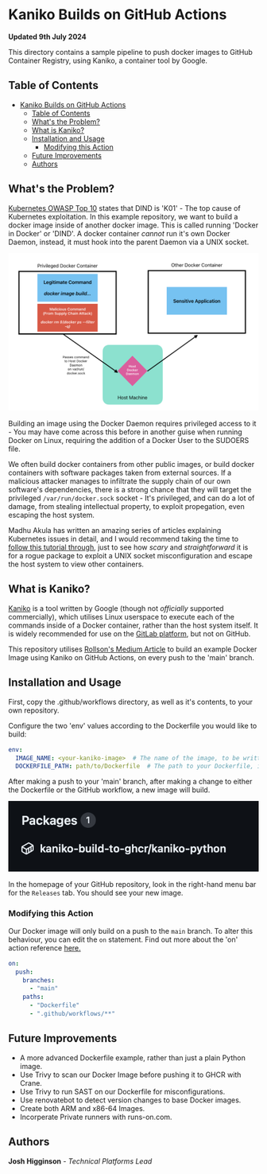 [//]: # (Implicit Links Within Project)

[1]: https://docs.gitlab.com/ee/ci/docker/using_kaniko.html   "GitLab Kaniko Docs"
[2]: https://dev.to/ipo/using-kaniko-to-build-and-publish-container-image-with-github-action-on-github-self-hosted-runners-d5m   "Rollson Article"
[3]: https://github.com/GoogleContainerTools/kaniko   "Google Container Tools"
[4]: https://madhuakula.com/kubernetes-goat/docs/scenarios/scenario-2/docker-in-docker-exploitation-in-kubernetes-containers/   "KubeGoat"
[5]: https://owasp.org/www-project-kubernetes-top-ten/   "OWASP Kubernetes Top 10"
[6]: https://docs.github.com/en/actions/using-workflows/workflow-syntax-for-github-actions#on   "GitHub Actions ON reference"

# Kaniko Builds on GitHub Actions

__Updated 9th July 2024__

This directory contains a sample pipeline to push docker images to GitHub Container Registry, using Kaniko, a container tool by Google.

## Table of Contents

- [Kaniko Builds on GitHub Actions](#kaniko-builds-on-github-actions)
  - [Table of Contents](#table-of-contents)
  - [What's the Problem?](#whats-the-problem)
  - [What is Kaniko?](#what-is-kaniko)
  - [Installation and Usage](#installation-and-usage)
    - [Modifying this Action](#modifying-this-action)
  - [Future Improvements](#future-improvements)
  - [Authors](#authors)

## What's the Problem?

[Kubernetes OWASP Top 10][5] states that DIND is 'K01' - The top cause of Kubernetes exploitation. In this example repository, we want to build a docker image inside of another docker image. This is called running 'Docker in Docker' or 'DIND'. A docker container *cannot* run it's own Docker Daemon, instead, it must hook into the parent Daemon via a UNIX socket.

![A diagram demonstrating a malicious Supply Chain Attack on a Docker Host.](.README_IMAGES/dind_example.png)

Building an image using the Docker Daemon requires privileged access to it - You may have come across this before in another guise when running Docker on Linux, requiring the addition of a Docker User to the SUDOERS file.

We often build docker containers from other public images, or build docker containers with software packages taken from external sources. If a malicious attacker manages to infiltrate the supply chain of our own software's dependencies, there is a strong chance that they will target the privileged `/var/run/docker.sock` socket - It's privileged, and can do a lot of damage, from stealing intellectual property, to exploit propegation, even escaping the host system.

Madhu Akula has written an amazing series of articles explaining Kubernetes issues in detail, and I would recommend taking the time to [follow this tutorial through][4], just to see how *scary* and *straightforward* it is for a rogue package to exploit a UNIX socket misconfiguration and escape the host system to view other containers.

## What is Kaniko?

[Kaniko][3] is a tool written by Google (though not *officially* supported commercially), which utilises Linux userspace to execute each of the commands inside of a Docker container, rather than the host system itself. It is widely recommended for use on the [GitLab platform][1], but not on GitHub.

This repository utilises [Rollson's Medium Article][2] to build an example Docker Image using Kaniko on GitHub Actions, on every push to the 'main' branch.

## Installation and Usage

First, copy the .github/workflows directory, as well as it's contents, to your own repository.

Configure the two 'env' values according to the Dockerfile you would like to build:

```yaml
env:
  IMAGE_NAME: <your-kaniko-image>  # The name of the image, to be written to GHCR as.
  DOCKERFILE_PATH: path/to/Dockerfile  # The path to your Dockerfile, in relation to the root directory of this repository.
```

After making a push to your 'main' branch, after making a change to either the Dockerfile or the GitHub workflow, a new image will build.

![A screenshot of the GitHub Releases Menu.](.README_IMAGES/release_example.png)

In the homepage of your GitHub repository, look in the right-hand menu bar for the `Releases` tab. You should see your new image.

### Modifying this Action

Our Docker image will only build on a push to the `main` branch. To alter this behaviour, you can edit the `on` statement. Find out more about the 'on' action reference [here.][6]

```yaml
on:
  push:
    branches:
      - "main"
    paths:
      - "Dockerfile"
      - ".github/workflows/**"
```

## Future Improvements

- A more advanced Dockerfile example, rather than just a plain Python image.
- Use Trivy to scan our Docker Image before pushing it to GHCR with Crane.
- Use Trivy to run SAST on our Dockerfile for misconfigurations.
- Use renovatebot to detect version changes to base Docker images.
- Create both ARM and x86-64 Images.
- Incorperate Private runners with runs-on.com.

## Authors

**Josh Higginson** - _Technical Platforms Lead_